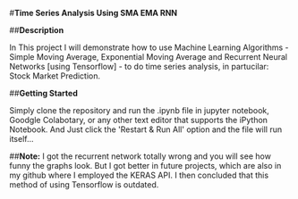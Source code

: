 #**Time Series Analysis Using SMA EMA RNN**

##**Description**

In This project I will demonstrate how to use 
Machine Learning Algorithms - Simple Moving Average,
Exponential Moving Average and Recurrent Neural Networks 
[using Tensorflow] - to do time series analysis, in partucilar:
Stock Market Prediction.

##**Getting Started**

Simply clone the repository and run the .ipynb file in jupyter
notebook, Goodgle Colabotary, or any other text editor that 
supports the iPython Notebook. And Just click the 'Restart & Run All'
option and the file will run itself...

##**Note:**
I got the recurrent network totally wrong and you will see how funny
the graphs look. But I got better in future projects, which are also
in my github where I employed the KERAS API. I then concluded that this
method of using Tensorflow is outdated.

